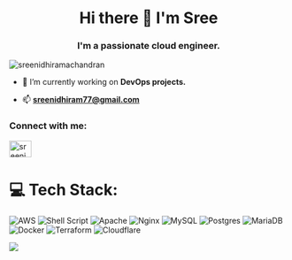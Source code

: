 <h1 align="center">Hi there 👋 I'm Sree</h1>

<h3 align="center">I'm a passionate cloud engineer.</h3>

<p align="left"> <img src="https://komarev.com/ghpvc/?username=sreenidhiramachandran&label=Profile%20views&color=0e75b6&style=flat" alt="sreenidhiramachandran" /> </p>

- 🔭 I’m currently working on **DevOps projects.**

- 📫 **sreenidhiram77@gmail.com**

<h3 align="left">Connect with me:</h3>

<p align="left">

<a href="https://linkedin.com/in/sreenidhi-ramachandran" target="blank"><img align="center" src="https://raw.githubusercontent.com/rahuldkjain/github-profile-readme-generator/master/src/images/icons/Social/linked-in-alt.svg" alt="sreenidhi-ramachandran" height="30" width="40" /></a>

</p>

# 💻 Tech Stack:

![AWS](https://img.shields.io/badge/AWS-%23FF9900.svg?style=plastic&logo=amazon-aws&logoColor=white) ![Shell Script](https://img.shields.io/badge/shell_script-%23121011.svg?style=plastic&logo=gnu-bash&logoColor=white) ![Apache](https://img.shields.io/badge/apache-%23D42029.svg?style=plastic&logo=apache&logoColor=white) ![Nginx](https://img.shields.io/badge/nginx-%23009639.svg?style=plastic&logo=nginx&logoColor=white) ![MySQL](https://img.shields.io/badge/mysql-%2300f.svg?style=plastic&logo=mysql&logoColor=white) ![Postgres](https://img.shields.io/badge/postgres-%23316192.svg?style=plastic&logo=postgresql&logoColor=white) ![MariaDB](https://img.shields.io/badge/MariaDB-003545?style=plastic&logo=mariadb&logoColor=white) ![Docker](https://img.shields.io/badge/docker-%230db7ed.svg?style=plastic&logo=docker&logoColor=white) ![Terraform](https://img.shields.io/badge/terraform-%235835CC.svg?style=plastic&logo=terraform&logoColor=white) ![Cloudflare](https://img.shields.io/badge/Cloudflare-F38020?style=plastic&logo=Cloudflare&logoColor=white)

![](https://quotes-github-readme.vercel.app/api?type=horizontal&theme=light)



